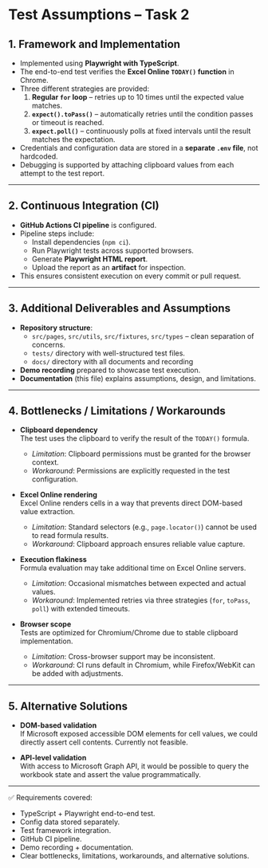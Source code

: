 # Test Assumptions – Task 2

## 1. Framework and Implementation
- Implemented using **Playwright with TypeScript**.
- The end-to-end test verifies the **Excel Online `TODAY()` function** in Chrome.
- Three different strategies are provided:
  1. **Regular `for` loop** – retries up to 10 times until the expected value matches.
  2. **`expect().toPass()`** – automatically retries until the condition passes or timeout is reached.
  3. **`expect.poll()`** – continuously polls at fixed intervals until the result matches the expectation.
- Credentials and configuration data are stored in a **separate `.env` file**, not hardcoded.
- Debugging is supported by attaching clipboard values from each attempt to the test report.

---

## 2. Continuous Integration (CI)
- **GitHub Actions CI pipeline** is configured.
- Pipeline steps include:
  - Install dependencies (`npm ci`).
  - Run Playwright tests across supported browsers.
  - Generate **Playwright HTML report**.
  - Upload the report as an **artifact** for inspection.
- This ensures consistent execution on every commit or pull request.

---

## 3. Additional Deliverables and Assumptions
- **Repository structure**:
  - `src/pages`, `src/utils`, `src/fixtures`, `src/types` – clean separation of concerns.
  - `tests/` directory with well-structured test files.
  - `docs/` directory with all documents and recording
- **Demo recording** prepared to showcase test execution.
- **Documentation** (this file) explains assumptions, design, and limitations.

---

## 4. Bottlenecks / Limitations / Workarounds
- **Clipboard dependency**  
  The test uses the clipboard to verify the result of the `TODAY()` formula.  
  - *Limitation*: Clipboard permissions must be granted for the browser context.  
  - *Workaround*: Permissions are explicitly requested in the test configuration.  

- **Excel Online rendering**  
  Excel Online renders cells in a way that prevents direct DOM-based value extraction.  
  - *Limitation*: Standard selectors (e.g., `page.locator()`) cannot be used to read formula results.  
  - *Workaround*: Clipboard approach ensures reliable value capture.  

- **Execution flakiness**  
  Formula evaluation may take additional time on Excel Online servers.  
  - *Limitation*: Occasional mismatches between expected and actual values.  
  - *Workaround*: Implemented retries via three strategies (`for`, `toPass`, `poll`) with extended timeouts.  

- **Browser scope**  
  Tests are optimized for Chromium/Chrome due to stable clipboard implementation.  
  - *Limitation*: Cross-browser support may be inconsistent.  
  - *Workaround*: CI runs default in Chromium, while Firefox/WebKit can be added with adjustments.  

---

## 5. Alternative Solutions
- **DOM-based validation**  
  If Microsoft exposed accessible DOM elements for cell values, we could directly assert cell contents. Currently not feasible.  

- **API-level validation**  
  With access to Microsoft Graph API, it would be possible to query the workbook state and assert the value programmatically.  

---

✅ Requirements covered:
- TypeScript + Playwright end-to-end test.
- Config data stored separately.
- Test framework integration.
- GitHub CI pipeline.
- Demo recording + documentation.
- Clear bottlenecks, limitations, workarounds, and alternative solutions.
